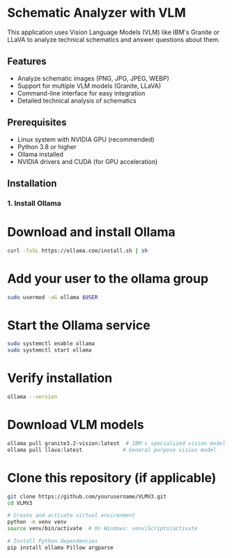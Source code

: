 # Schematic Analyzer with VLM

This application uses Vision Language Models (VLM) like IBM's Granite or LLaVA to analyze technical schematics and answer questions about them.

## Features

- Analyze schematic images (PNG, JPG, JPEG, WEBP)
- Support for multiple VLM models (Granite, LLaVA)
- Command-line interface for easy integration
- Detailed technical analysis of schematics

## Prerequisites

- Linux system with NVIDIA GPU (recommended)
- Python 3.8 or higher
- Ollama installed
- NVIDIA drivers and CUDA (for GPU acceleration)

## Installation

### 1. Install Ollama

# Download and install Ollama
```bash
curl -fsSL https://ollama.com/install.sh | sh
```
# Add your user to the ollama group
```bash
sudo usermod -aG ollama $USER
```

# Start the Ollama service
```bash
sudo systemctl enable ollama
sudo systemctl start ollama
```
# Verify installation
```bash
ollama --version
```

# Download VLM models
```bash
ollama pull granite3.2-vision:latest  # IBM's specialized vision model
ollama pull llava:latest             # General purpose vision model
```

# Clone this repository (if applicable)
```bash
git clone https://github.com/yourusername/VLMV3.git
cd VLMV3

# Create and activate virtual environment
python -m venv venv
source venv/bin/activate  # On Windows: venv\Scripts\activate

# Install Python dependencies
pip install ollama Pillow argparse
```
